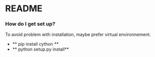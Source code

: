# README #

### How do I get set up? ###

To avoid problem with installation, maybe prefer virtual environnement.

* ** pip install cython **
* ** python setup.py install**